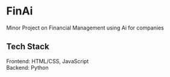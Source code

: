 # FinAi
Minor Project on Financial Management using Ai for companies

## Tech Stack
Frontend: HTML/CSS, JavaScript   
Backend: Python
